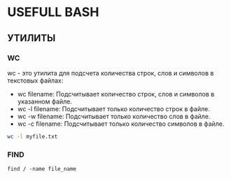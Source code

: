 # USEFULL BASH

## УТИЛИТЫ

### WC
wc - это утилита для подсчета количества строк, слов и символов в текстовых файлах:

- wc filename: Подсчитывает количество строк, слов и символов в указанном файле.
- wc -l filename: Подсчитывает только количество строк в файле.
- wc -w filename: Подсчитывает только количество слов в файле.
- wc -c filename: Подсчитывает только количество символов в файле.

```bash
wc -l myfile.txt
```

<a id="find"></a>
### FIND

```
find / -name file_name
```